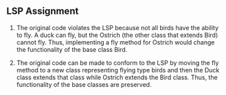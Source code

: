 ## LSP Assignment

1. The original code violates the LSP because not all birds have the ability to
fly. A duck can fly, but the Ostrich (the other class that extends Bird) cannot
fly. Thus, implementing a fly method for Ostrich would change the functionality 
of the base class Bird. 

2. The original code can be made to conform to the LSP by moving the fly method
to a new class representing flying type birds and then the Duck class extends
that class while Ostrich extends the Bird class. Thus, the functionality of the
base classes are preserved. 